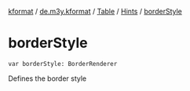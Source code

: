 [kformat](../../../index.md) / [de.m3y.kformat](../../index.md) / [Table](../index.md) / [Hints](index.md) / [borderStyle](./border-style.md)

# borderStyle

`var borderStyle: BorderRenderer`

Defines the border style

